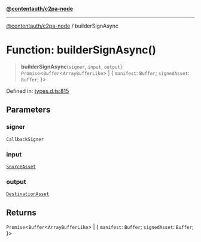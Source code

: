 [**@contentauth/c2pa-node**](../README.md)

***

[@contentauth/c2pa-node](../README.md) / builderSignAsync

# Function: builderSignAsync()

> **builderSignAsync**(`signer`, `input`, `output`): `Promise`\<`Buffer`\<`ArrayBufferLike`\> \| \{ `manifest`: `Buffer`; `signedAsset`: `Buffer`; \}\>

Defined in: [types.d.ts:815](https://github.com/contentauth/c2pa-node-v2/blob/92024140271b3589278f2b732abca2c4a33b231a/js-src/types.d.ts#L815)

## Parameters

### signer

`CallbackSigner`

### input

[`SourceAsset`](../type-aliases/SourceAsset.md)

### output

[`DestinationAsset`](../type-aliases/DestinationAsset.md)

## Returns

`Promise`\<`Buffer`\<`ArrayBufferLike`\> \| \{ `manifest`: `Buffer`; `signedAsset`: `Buffer`; \}\>
